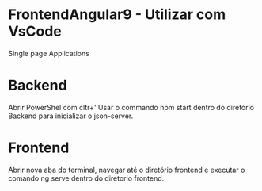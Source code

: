 # FrontendAngular9 - Utilizar com VsCode
Single page Applications

# Backend

Abrir PowerShel com cltr+'
Usar o commando  npm start dentro do diretório Backend para inicializar o json-server.

# Frontend

Abrir nova aba do terminal, navegar até o diretório frontend e executar o comando ng serve dentro do diretorio frontend.


